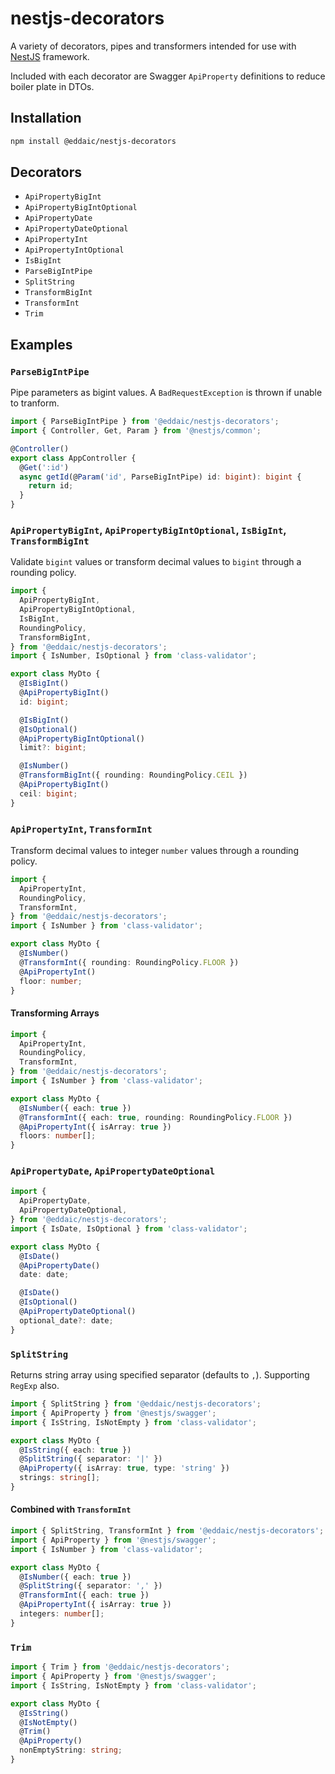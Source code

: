 # nestjs-decorators

A variety of decorators, pipes and transformers intended for use with [NestJS](https://nestjs.com/) framework.

Included with each decorator are Swagger `ApiProperty` definitions to reduce boiler plate in DTOs.

## Installation

```sh
npm install @eddaic/nestjs-decorators
```

## Decorators

- `ApiPropertyBigInt`
- `ApiPropertyBigIntOptional`
- `ApiPropertyDate`
- `ApiPropertyDateOptional`
- `ApiPropertyInt`
- `ApiPropertyIntOptional`
- `IsBigInt`
- `ParseBigIntPipe`
- `SplitString`
- `TransformBigInt`
- `TransformInt`
- `Trim`

## Examples

### `ParseBigIntPipe`

Pipe parameters as bigint values. A `BadRequestException` is thrown if unable to tranform.

```typescript
import { ParseBigIntPipe } from '@eddaic/nestjs-decorators';
import { Controller, Get, Param } from '@nestjs/common';

@Controller()
export class AppController {
  @Get(':id')
  async getId(@Param('id', ParseBigIntPipe) id: bigint): bigint {
    return id;
  }
}
```

### `ApiPropertyBigInt`, `ApiPropertyBigIntOptional`, `IsBigInt`, `TransformBigInt`

Validate `bigint` values or transform decimal values to `bigint` through a rounding policy.

```typescript
import {
  ApiPropertyBigInt,
  ApiPropertyBigIntOptional,
  IsBigInt,
  RoundingPolicy,
  TransformBigInt,
} from '@eddaic/nestjs-decorators';
import { IsNumber, IsOptional } from 'class-validator';

export class MyDto {
  @IsBigInt()
  @ApiPropertyBigInt()
  id: bigint;

  @IsBigInt()
  @IsOptional()
  @ApiPropertyBigIntOptional()
  limit?: bigint;

  @IsNumber()
  @TransformBigInt({ rounding: RoundingPolicy.CEIL })
  @ApiPropertyBigInt()
  ceil: bigint;
}
```

### `ApiPropertyInt`, `TransformInt`

Transform decimal values to integer `number` values through a rounding policy.

```typescript
import {
  ApiPropertyInt,
  RoundingPolicy,
  TransformInt,
} from '@eddaic/nestjs-decorators';
import { IsNumber } from 'class-validator';

export class MyDto {
  @IsNumber()
  @TransformInt({ rounding: RoundingPolicy.FLOOR })
  @ApiPropertyInt()
  floor: number;
}
```

#### Transforming Arrays

```typescript
import {
  ApiPropertyInt,
  RoundingPolicy,
  TransformInt,
} from '@eddaic/nestjs-decorators';
import { IsNumber } from 'class-validator';

export class MyDto {
  @IsNumber({ each: true })
  @TransformInt({ each: true, rounding: RoundingPolicy.FLOOR })
  @ApiPropertyInt({ isArray: true })
  floors: number[];
}
```

### `ApiPropertyDate`, `ApiPropertyDateOptional`

```typescript
import {
  ApiPropertyDate,
  ApiPropertyDateOptional,
} from '@eddaic/nestjs-decorators';
import { IsDate, IsOptional } from 'class-validator';

export class MyDto {
  @IsDate()
  @ApiPropertyDate()
  date: date;

  @IsDate()
  @IsOptional()
  @ApiPropertyDateOptional()
  optional_date?: date;
}
```

### `SplitString`

Returns string array using specified separator (defaults to `,`). Supporting `RegExp` also.

```typescript
import { SplitString } from '@eddaic/nestjs-decorators';
import { ApiProperty } from '@nestjs/swagger';
import { IsString, IsNotEmpty } from 'class-validator';

export class MyDto {
  @IsString({ each: true })
  @SplitString({ separator: '|' })
  @ApiProperty({ isArray: true, type: 'string' })
  strings: string[];
}
```

#### Combined with `TransformInt`

```typescript
import { SplitString, TransformInt } from '@eddaic/nestjs-decorators';
import { ApiProperty } from '@nestjs/swagger';
import { IsNumber } from 'class-validator';

export class MyDto {
  @IsNumber({ each: true })
  @SplitString({ separator: ',' })
  @TransformInt({ each: true })
  @ApiPropertyInt({ isArray: true })
  integers: number[];
}
```

### `Trim`

```typescript
import { Trim } from '@eddaic/nestjs-decorators';
import { ApiProperty } from '@nestjs/swagger';
import { IsString, IsNotEmpty } from 'class-validator';

export class MyDto {
  @IsString()
  @IsNotEmpty()
  @Trim()
  @ApiProperty()
  nonEmptyString: string;
}
```

